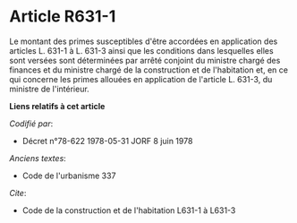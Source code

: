 # Article R631-1

Le montant des primes susceptibles d'être accordées en application des articles L. 631-1 à L. 631-3 ainsi que les conditions
dans lesquelles elles sont versées sont déterminées par arrêté conjoint du ministre chargé des finances et du ministre chargé
de la construction et de l'habitation et, en ce qui concerne les primes allouées en application de l'article L. 631-3, du
ministre de l'intérieur.

**Liens relatifs à cet article**

_Codifié par_:

  - Décret n°78-622 1978-05-31 JORF 8 juin 1978

_Anciens textes_:

  - Code de l'urbanisme 337

_Cite_:

  - Code de la construction et de l'habitation L631-1 à L631-3
